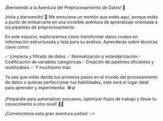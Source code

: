 ¡Bienvenido a la Aventura del Preprocesamiento de Datos! 🚀

¡Hola y bienvenido! 🎉 Me emociona un montón que estés aquí, porque estás a punto de embarcarte en una increíble aventura de aprendizaje orientada a los pipelines de preprocesamiento.

En este espacio, exploraremos cómo transformar datos crudos en información estructurada y lista para su análisis. Aprenderás sobre técnicas clave como:

✅ Limpieza y filtrado de datos ✅ Normalización y estandarización✅ Codificación de variables categóricas✅ Creación de pipelines eficientes y reutilizables ✅ Y muchísimo más

Ya sea que estés dando tus primeros pasos en el mundo del procesamiento de datos o quieras perfeccionar tus habilidades, este será el lugar ideal para aprender y experimentar. 🛠️📊

¡Prepárate para automatizar procesos, optimizar flujos de trabajo y llevar tu conocimiento a otro nivel! 🚀✨

¡Comencemos esta gran aventura juntos! 💡🔥
